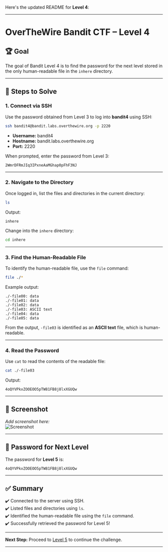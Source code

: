 Here's the updated README for **Level 4**:

---

# OverTheWire Bandit CTF – Level 4

## 🏆 **Goal**  
The goal of Bandit Level 4 is to find the password for the next level stored in the only human-readable file in the `inhere` directory.

---

## 🚀 **Steps to Solve**

### 1. **Connect via SSH**  
Use the password obtained from Level 3 to log into **bandit4** using SSH:

```bash
ssh bandit4@bandit.labs.overthewire.org -p 2220
```

- **Username:** bandit4  
- **Hostname:** bandit.labs.overthewire.org  
- **Port:** 2220  

When prompted, enter the password from Level 3:

```
2WmrDFRmJIq3IPxneAaMGhap0pFhF3NJ
```

---

### 2. **Navigate to the Directory**  
Once logged in, list the files and directories in the current directory:

```bash
ls
```

Output:
```
inhere
```

Change into the `inhere` directory:

```bash
cd inhere
```

---

### 3. **Find the Human-Readable File**  
To identify the human-readable file, use the `file` command:

```bash
file ./*
```

Example output:
```
./-file00: data
./-file01: data
./-file02: data
./-file03: ASCII text
./-file04: data
./-file05: data
```

From the output, `-file03` is identified as an **ASCII text** file, which is human-readable.

---

### 4. **Read the Password**  
Use `cat` to read the contents of the readable file:

```bash
cat ./-file03
```

Output:
```
4oQYVPkxZOOEOO5pTW81FB8j8lxXGUQw
```

---

## 📸 **Screenshot**  
*Add screenshot here:*  
![Screenshot](path/to/screenshot.png)

---

## 🔑 **Password for Next Level**  
The password for **Level 5** is:

```
4oQYVPkxZOOEOO5pTW81FB8j8lxXGUQw
```

---

## ✅ **Summary**  
✔️ Connected to the server using SSH.  
✔️ Listed files and directories using `ls`.  
✔️ Identified the human-readable file using the `file` command.  
✔️ Successfully retrieved the password for Level 5!  

---

**Next Step:** Proceed to [Level 5](https://overthewire.org/wargames/bandit/bandit5.html) to continue the challenge.  

---
